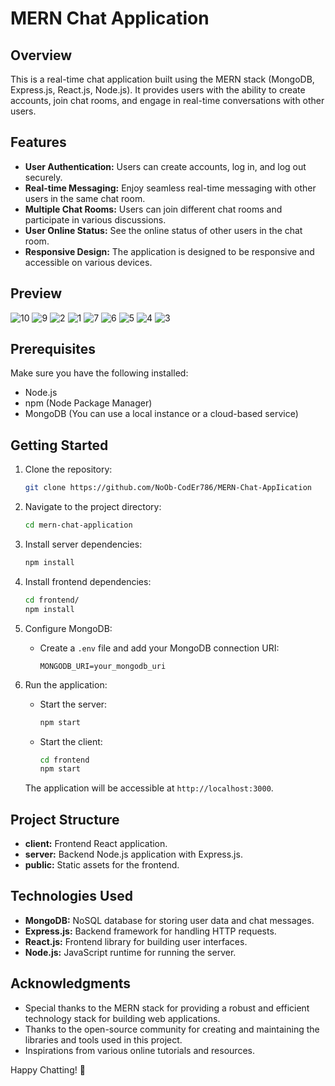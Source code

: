 # MERN Chat Application

## Overview

This is a real-time chat application built using the MERN stack (MongoDB, Express.js, React.js, Node.js). It provides users with the ability to create accounts, join chat rooms, and engage in real-time conversations with other users.

## Features

- **User Authentication:** Users can create accounts, log in, and log out securely.
- **Real-time Messaging:** Enjoy seamless real-time messaging with other users in the same chat room.
- **Multiple Chat Rooms:** Users can join different chat rooms and participate in various discussions.
- **User Online Status:** See the online status of other users in the chat room.
- **Responsive Design:** The application is designed to be responsive and accessible on various devices.

## Preview
![10](https://github.com/NoOb-CodEr786/MERN-Chat-AppIication/assets/111687485/208bf2f9-1c7e-4633-adc7-efc5467ae83d)
![9](https://github.com/NoOb-CodEr786/MERN-Chat-AppIication/assets/111687485/33fc8a09-ea44-4b28-a102-5f08d8390f50)
![2](https://github.com/NoOb-CodEr786/MERN-Chat-AppIication/assets/111687485/65097807-7a80-4e50-a8a6-ae4709eb8cb1)
![1](https://github.com/NoOb-CodEr786/MERN-Chat-AppIication/assets/111687485/72b2dee9-0782-4ae8-b182-6633b5743e63)
![7](https://github.com/NoOb-CodEr786/MERN-Chat-AppIication/assets/111687485/b2b6e5f6-916d-4ad4-93f6-ca9c5e729940)
![6](https://github.com/NoOb-CodEr786/MERN-Chat-AppIication/assets/111687485/fd6e9ab2-c62d-49c5-8efe-76688cbb95eb)
![5](https://github.com/NoOb-CodEr786/MERN-Chat-AppIication/assets/111687485/c68e34e1-d995-4835-85bf-22c47a36812b)
![4](https://github.com/NoOb-CodEr786/MERN-Chat-AppIication/assets/111687485/84b7df46-1890-4f74-9a91-a2980d238fe0)
![3](https://github.com/NoOb-CodEr786/MERN-Chat-AppIication/assets/111687485/0d513994-3eab-4f73-b060-f9ab3181aad7)


## Prerequisites

Make sure you have the following installed:

- Node.js
- npm (Node Package Manager)
- MongoDB (You can use a local instance or a cloud-based service)

## Getting Started

1. Clone the repository:

   ```bash
   git clone https://github.com/NoOb-CodEr786/MERN-Chat-AppIication
   ```

2. Navigate to the project directory:

   ```bash
   cd mern-chat-application
   ```

3. Install server dependencies:

   ```bash
   npm install
   ```

4. Install frontend dependencies:

   ```bash
   cd frontend/
   npm install
   ```

5. Configure MongoDB:

   - Create a `.env` file and add your MongoDB connection URI:

     ```
     MONGODB_URI=your_mongodb_uri
     ```

6. Run the application:

   - Start the server:

     ```bash
     npm start
     ```

   - Start the client:

     ```bash
     cd frontend
     npm start
     ```

   The application will be accessible at `http://localhost:3000`.

## Project Structure

- **client:** Frontend React application.
- **server:** Backend Node.js application with Express.js.
- **public:** Static assets for the frontend.

## Technologies Used

- **MongoDB:** NoSQL database for storing user data and chat messages.
- **Express.js:** Backend framework for handling HTTP requests.
- **React.js:** Frontend library for building user interfaces.
- **Node.js:** JavaScript runtime for running the server.

## Acknowledgments

- Special thanks to the MERN stack for providing a robust and efficient technology stack for building web applications.
- Thanks to the open-source community for creating and maintaining the libraries and tools used in this project.
- Inspirations from various online tutorials and resources.

Happy Chatting! 🚀
